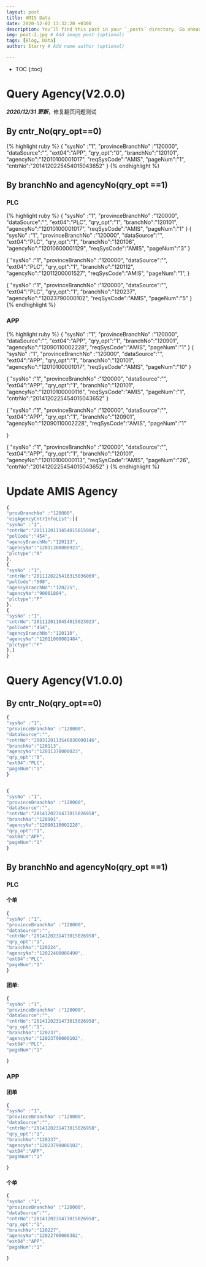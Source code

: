 ```yaml
---
layout: post
title: AMIS Data
date: 2020-12-02 13:32:20 +0300
description: You’ll find this post in your `_posts` directory. Go ahead and edit it and re-build the site to see your changes. # Add post description (optional)
img: post-2.jpg # Add image post (optional)
tags: [Blog, Data]
author: Starry # Add name author (optional)

---
```


* TOC
{:toc}
# Query Agency(V2.0.0)

***2020/12/31 更新***，修复翻页问题测试

## By cntr_No(qry_opt==0)

{% highlight ruby %}
{
"sysNo" :"1",
"provinceBranchNo" :"120000",
"dataSource":"",
"ext04":"APP",
"qry_opt":"0",
"branchNo":"120101",
"agencyNo":"12010100001017",
"reqSysCode":"AMIS",
"pageNum":"1",
"cntrNo":"2014120225454015043652"
}
{% endhighlight %}

## By branchNo and agencyNo(qry_opt ==1)

### PLC

{% highlight ruby %}
{
"sysNo" :"1",
"provinceBranchNo" :"120000",
"dataSource":"",
"ext04":"PLC",
"qry_opt":"1",
"branchNo":"120101",
"agencyNo":"12010100001017",
"reqSysCode":"AMIS",
"pageNum":"1"
}
{
"sysNo" :"1",
"provinceBranchNo" :"120000",
"dataSource":"",
"ext04":"PLC",
"qry_opt":"1",
"branchNo":"120106",
"agencyNo":"12010600001129",
"reqSysCode":"AMIS",
"pageNum":"3"
}

{
"sysNo" :"1",
"provinceBranchNo" :"120000",
"dataSource":"",
"ext04":"PLC",
"qry_opt":"1",
"branchNo":"120112",
"agencyNo":"12011200001527",
"reqSysCode":"AMIS",
"pageNum":"1",
}

{
"sysNo" :"1",
"provinceBranchNo" :"120000",
"dataSource":"",
"ext04":"PLC",
"qry_opt":"1",
"branchNo":"120237",
"agencyNo":"12023790000102",
"reqSysCode":"AMIS",
"pageNum":"5"
}
{% endhighlight %}

### APP

{% highlight ruby %}
{
"sysNo" :"1",
"provinceBranchNo" :"120000",
"dataSource":"",
"ext04":"APP",
"qry_opt":"1",
"branchNo":"120901",
"agencyNo":"12090110002228",
"reqSysCode":"AMIS",
"pageNum":"1"
}
{
"sysNo" :"1",
"provinceBranchNo" :"120000",
"dataSource":"",
"ext04":"APP",
"qry_opt":"1",
"branchNo":"120101",
"agencyNo":"12010100001017",
"reqSysCode":"AMIS",
"pageNum":"10"
}

{
"sysNo" :"1",
"provinceBranchNo" :"120000",
"dataSource":"",
"ext04":"APP",
"qry_opt":"1",
"branchNo":"120101",
"agencyNo":"12010100000116",
"reqSysCode":"AMIS",
"pageNum":"1",
"cntrNo":"2014120225454015043652"
}

{
"sysNo" :"1",
"provinceBranchNo" :"120000",
"dataSource":"",
"ext04":"APP",
"qry_opt":"1",
"branchNo":"120901",
"agencyNo":"12090110002228",
"reqSysCode":"AMIS",
"pageNum":"1"

}

{
"sysNo" :"1",
"provinceBranchNo" :"120000",
"dataSource":"",
"ext04":"APP",
"qry_opt":"1",
"branchNo":"120101",
"agencyNo":"12010100000113",
"reqSysCode":"AMIS",
"pageNum":"26",
"cntrNo":"2014120225454015043652"
}
{% endhighlight %}



# Update AMIS Agency

```javascript
{
"provBranchNo" :"120000",
"eiqAgencyCntrInfoList":[{
"sysNo" :"1",
"cntrNo":"2011120113454015015984",
"polCode":"454",
"agencyBranchNo":"120113",
"agencyNo":"12011300000923",
"plctype":"A"
},
{
"sysNo" :"1",
"cntrNo":"2011120225416315036069",
"polCode":"S08",
"agencyBranchNo":"120225",
"agencyNo":"90001804",
"plctype":"P"	
},
{
"sysNo" :"1",
"cntrNo":"2011120110454015023023",
"polCode":"454",
"agencyBranchNo":"120110",
"agencyNo":"12011000002484",
"plctype":"P"
},]
}
```


# Query Agency(V1.0.0)

## By cntr_No(qry_opt==0)
```javascript
{
"sysNo" :"1",
"provinceBranchNo" :"120000",
"dataSource":"",
"cntrNo":"2003120113S46030000146",
"branchNo":"120113",
"agencyNo":"12011370000023",
"qry_opt":"0",
"ext04":"PLC",
"pageNum":"1"
}


{
"sysNo" :"1",
"provinceBranchNo" :"120000",
"dataSource":"",
"cntrNo":"2014120231473015026958",
"branchNo":"120901",
"agencyNo":"12090110002228",
"qry_opt":"1",
"ext04":"APP",
"pageNum":"1"
}
```

## By branchNo and agencyNo(qry_opt ==1)

### PLC

#### 个单

```javascript
{
"sysNo" :"1",
"provinceBranchNo" :"120000",
"dataSource":"",
"cntrNo":"2014120231473015026958",
"qry_opt":"1",
"branchNo":"120224",
"agencyNo":"12022400000490",
"ext04":"PLC",
"pageNum":"1"
}
```
#### 团单:

```javascript
{
"sysNo" :"1",
"provinceBranchNo" :"120000",
"dataSource":"",
"cntrNo":"2014120231473015026958",
"qry_opt":"1",
"branchNo":"120237",
"agencyNo":"12023790000102",
"ext04":"PLC",
"pageNum":"1"

}
```
### APP

#### 团单
```javascript
{
"sysNo" :"1",
"provinceBranchNo" :"120000",
"dataSource":"",
"cntrNo":"2014120231473015026958",
"qry_opt":"1",
"branchNo":"120237",
"agencyNo":"12023790000102",
"ext04":"APP",
"pageNum":"1"

}
```
#### 个单
```javascript
{
"sysNo" :"1",
"provinceBranchNo" :"120000",
"dataSource":"",
"cntrNo":"2014120231473015026958",
"qry_opt":"1",
"branchNo":"120227",
"agencyNo":"12022700000382",
"ext04":"APP",
"pageNum":"1"

}
```